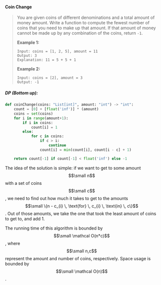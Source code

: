 #### Coin Change

> You are given coins of different denominations and a total amount of money amount. Write a function to compute the fewest number of coins that you need to make up that amount. If that amount of money cannot be made up by any combination of the coins, return `-1`.
>
> **Example 1:**
>
> ```
> Input: coins = [1, 2, 5], amount = 11
> Output: 3
> Explanation: 11 = 5 + 5 + 1
> ```
>
> **Example 2:**
>
> ```
> Input: coins = [2], amount = 3
> Output: -1
> ```

##### DP \(Bottom up\):

```py
def coinChange(coins: "List[int]", amount: "int") -> "int":
    count = [0] + [float('inf')] * (amount)
    coins = set(coins)
    for i in range(amount+1):
        if i in coins:
            count[i] = 1
        else:
            for c in coins:
                if c > i:
                    continue
                count[i] = min(count[i], count[i - c] + 1)

    return count[-1] if count[-1] < float('inf') else -1
```

The idea of the solution is simple: if we want to get to some amount $$\small n$$ with a set of coins $$\small c$$, we need to find out how much it takes to get to the amounts$$\small \{n - c_{i} \, \text{for} \, c_{i} \, \text{in} \, c\}$$. Out of those amounts, we take the one that took the least amount of coins to get to, and add 1.

The running time of this algorithm is bounded by $$\small \mathcal O(n*c)$$, where $$\small n,c$$ represent the amount and number of coins, respectively. Space usage is bounded by $$\small \mathcal O(n)$$.

